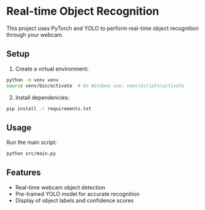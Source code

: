 # Real-time Object Recognition

This project uses PyTorch and YOLO to perform real-time object recognition through your webcam.

## Setup

1. Create a virtual environment:
```bash
python -m venv venv
source venv/bin/activate  # On Windows use: venv\Scripts\activate
```

2. Install dependencies:
```bash
pip install -r requirements.txt
```

## Usage

Run the main script:
```bash
python src/main.py
```

## Features

- Real-time webcam object detection
- Pre-trained YOLO model for accurate recognition
- Display of object labels and confidence scores 